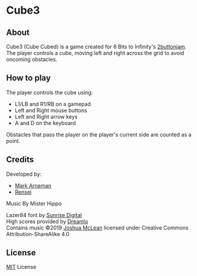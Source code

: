 # Cube3

## About

Cube3 (Cube Cubed) is a game created for 8 Bits to Infinity's [2buttonjam](https://itch.io/jam/2buttonjam).\
The player controls a cube, moving left and right across the grid to avoid oncoming obstacles.

## How to play

The player controls the cube using:

* L1/LB and R1/RB on a gamepad
* Left and Right mouse buttons
* Left and Right arrow keys
* A and D on the keyboard

Obstacles that pass the player on the player's current side are counted as a point.

## Credits

Developed by:

* [Mark Arneman](https://arneman.me)
* [Rensei](https://github.com/17068274)

Music By Mister Hippo

Lazer84 font by [Sunrise Digital](https://sunrise-digital.net/font.html)\
High scores provided by [Dreamlo](http://dreamlo.com/)\
Contains music ©2019 [Joshua McLean](mrjoshuamclean.com) licensed under Creative Commons Attribution-ShareAlike 4.0

## License

[MIT](./LICENSE.md) License